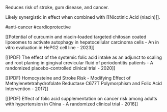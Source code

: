 
Reduces risk of stroke, gum disease, and cancer.

Likely synergistic in effect when combined with [[Nicotinic Acid (niacin)]].

#anti-cancer #cardioprotective

[[Potential of curcumin and niacin-loaded targeted chitosan coated liposomes to activate autophagy in hepatocellular carcinoma cells - An in vitro evaluation in HePG2 cell line - 2023]]

[[(PDF) The effect of the systemic folic acid intake as an adjunct to scaling and root planing in gingival crevicular fluid of periodontitis patients - A randomized placebo-controlled clinical trial - 2020]]

[[(PDF) Homocysteine and Stroke Risk - Modifying Effect of Methylenetetrahydrofolate Reductase C677T Polymorphism and Folic Acid Intervention - 2017]]

[[(PDF) Effect of folic acid supplementation on cancer risk among adults with hypertension in China - A randomized clinical trial - 2016]]
